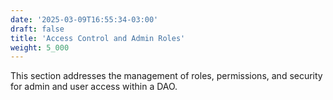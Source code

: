 ```yaml
---
date: '2025-03-09T16:55:34-03:00'
draft: false
title: 'Access Control and Admin Roles'
weight: 5_000
---
```


This section addresses the management of roles, permissions, and security for admin and user access within a DAO.
